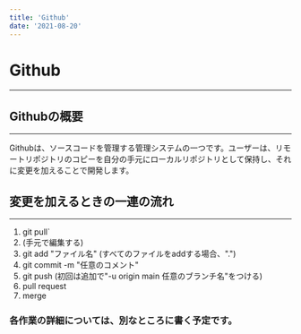 ```yaml
---
title: 'Github'
date: '2021-08-20'
---
```


# Github
---

## Githubの概要
---

Githubは、ソースコードを管理する管理システムの一つです。ユーザーは、リモートリポジトリのコピーを自分の手元にローカルリポジトリとして保持し、それに変更を加えることで開発します。

## 変更を加えるときの一連の流れ
---

1. git pull`
2. (手元で編集する)
3. git add "ファイル名" (すべてのファイルをaddする場合、".")
4. git commit -m "任意のコメント"
5. git push (初回は追加で"-u origin main 任意のブランチ名"をつける)
6. pull request
7. merge

### 各作業の詳細については、別なところに書く予定です。 